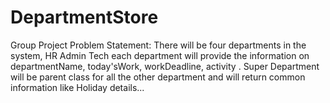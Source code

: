 # DepartmentStore
Group Project Problem Statement:
There will be four departments in the system, HR Admin Tech each department will provide the information on departmentName, today'sWork, workDeadline, activity . Super Department will be parent class for all the other department and will return common information like Holiday details...
